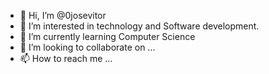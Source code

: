 - 👋 Hi, I’m @0josevitor
- 👀 I’m interested in technology and Software development.
- 🌱 I’m currently learning Computer Science 
- 💞️ I’m looking to collaborate on ...
- 📫 How to reach me ...

<!---
0josevitor/0josevitor is a ✨ special ✨ repository because its `README.md` (this file) appears on your GitHub profile.
You can click the Preview link to take a look at your changes.
--->
